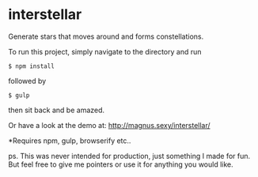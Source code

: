 interstellar
============

Generate stars that moves around and forms constellations.

To run this project, simply navigate to the directory and run

```
$ npm install
```

followed by

```
$ gulp
```

then sit back and be amazed.


Or have a look at the demo at: http://magnus.sexy/interstellar/


*Requires npm, gulp, browserify etc..

ps. This was never intended for production, just something I made for fun. But feel free to give me pointers or use it for anything you would like.
